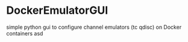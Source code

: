 # DockerEmulatorGUI
simple python gui to configure channel emulators (tc qdisc) on Docker containers
asd
